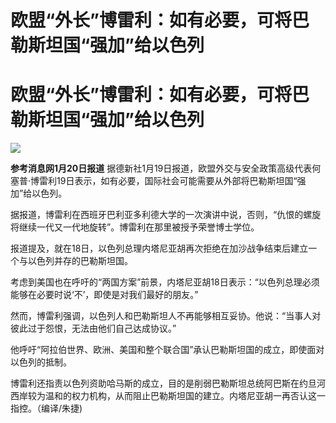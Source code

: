 #  欧盟“外长”博雷利：如有必要，可将巴勒斯坦国“强加”给以色列

#  欧盟“外长”博雷利：如有必要，可将巴勒斯坦国“强加”给以色列

![](https://inews.gtimg.com/om_bt/ObdAlKqniVD2Boh1aUknh_DQWVrAB-B6PX1Gr5RFVrltkAA/1000)

**参考消息网1月20日报道**
据德新社1月19日报道，欧盟外交与安全政策高级代表何塞普·博雷利19日表示，如有必要，国际社会可能需要从外部将巴勒斯坦国“强加”给以色列。

据报道，博雷利在西班牙巴利亚多利德大学的一次演讲中说，否则，“仇恨的螺旋将继续一代又一代地旋转”。博雷利在那里被授予荣誉博士学位。

报道提及，就在18日，以色列总理内塔尼亚胡再次拒绝在加沙战争结束后建立一个与以色列并存的巴勒斯坦国。

考虑到美国也在呼吁的“两国方案”前景，内塔尼亚胡18日表示：“以色列总理必须能够在必要时说‘不’，即使是对我们最好的朋友。”

然而，博雷利强调，以色列人和巴勒斯坦人不再能够相互妥协。他说：“当事人对彼此过于怨恨，无法由他们自己达成协议。”

他呼吁“阿拉伯世界、欧洲、美国和整个联合国”承认巴勒斯坦国的成立，即使面对以色列的抵制。

博雷利还指责以色列资助哈马斯的成立，目的是削弱巴勒斯坦总统阿巴斯在约旦河西岸较为温和的权力机构，从而阻止巴勒斯坦国的建立。内塔尼亚胡一再否认这一指控。（编译/朱捷)

